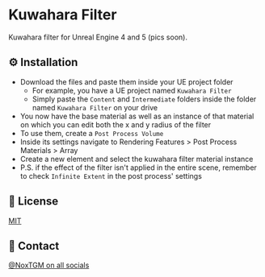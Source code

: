 # Kuwahara Filter
Kuwahara filter for Unreal Engine 4 and 5 (pics soon).

## ⚙️ Installation

* Download the files and paste them inside your UE project folder
  - For example, you have a UE project named `Kuwahara Filter`
  - Simply paste the `Content` and `Intermediate` folders inside the folder named `Kuwahara Filter` on your drive
* You now have the base material as well as an instance of that material on which you can edit both the x and y radius of the filter
* To use them, create a `Post Process Volume`
* Inside its settings navigate to Rendering Features > Post Process Materials > Array
* Create a new element and select the kuwahara filter material instance
* P.S. if the effect of the filter isn't applied in the entire scene, remember to check `Infinite Extent` in the post process' settings

## 🔑 License

[MIT](https://choosealicense.com/licenses/mit/)

## 🔗 Contact

[@NoxTGM on all socials](https://bento.me/noxtgm)
